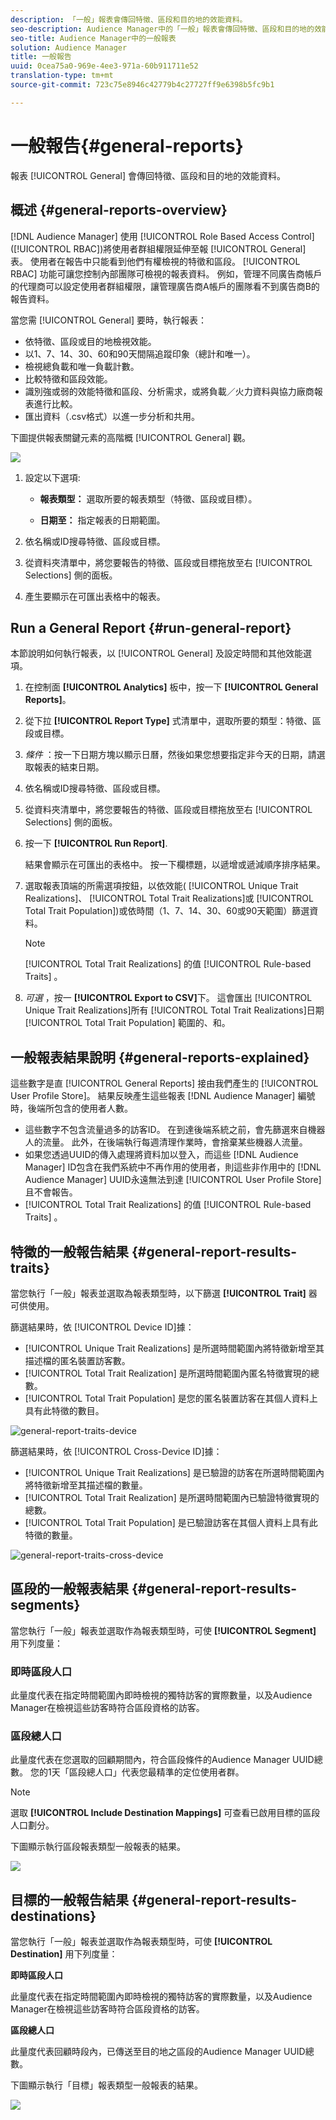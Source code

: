 ```yaml
---
description: 「一般」報表會傳回特徵、區段和目的地的效能資料。
seo-description: Audience Manager中的「一般」報表會傳回特徵、區段和目的地的效能資料。
seo-title: Audience Manager中的一般報表
solution: Audience Manager
title: 一般報告
uuid: 0cea75a0-969e-4ee3-971a-60b911711e52
translation-type: tm+mt
source-git-commit: 723c75e8946c42779b4c27727ff9e6398b5fc9b1

---
```



# 一般報告{#general-reports}

報表 [!UICONTROL General] 會傳回特徵、區段和目的地的效能資料。

## 概述 {#general-reports-overview}

<!-- 

c_general_reports.xml

 -->

[!DNL Audience Manager] 使用 [!UICONTROL Role Based Access Control] ([!UICONTROL RBAC])將使用者群組權限延伸至報 [!UICONTROL General] 表。 使用者在報告中只能看到他們有權檢視的特徵和區段。 [!UICONTROL RBAC] 功能可讓您控制內部團隊可檢視的報表資料。 例如，管理不同廣告商帳戶的代理商可以設定使用者群組權限，讓管理廣告商A帳戶的團隊看不到廣告商B的報告資料。

當您需 [!UICONTROL General] 要時，執行報表：

* 依特徵、區段或目的地檢視效能。
* 以1、7、14、30、60和90天間隔追蹤印象（總計和唯一）。
* 檢視總負載和唯一負載計數。
* 比較特徵和區段效能。
* 識別強或弱的效能特徵和區段、分析需求，或將負載／火力資料與協力廠商報表進行比較。
* 匯出資料（.csv格式）以進一步分析和共用。

下圖提供報表關鍵元素的高階概 [!UICONTROL General] 觀。

![](assets/general_reports.png)

1. 設定以下選項: 

   * **報表類型：** 選取所要的報表類型（特徵、區段或目標）。

   * **日期至：** 指定報表的日期範圍。

2. 依名稱或ID搜尋特徵、區段或目標。
3. 從資料夾清單中，將您要報告的特徵、區段或目標拖放至右 [!UICONTROL Selections] 側的面板。
4. 產生要顯示在可匯出表格中的報表。

## Run a General Report {#run-general-report}

本節說明如何執行報表，以 [!UICONTROL General] 及設定時間和其他效能選項。

<!-- 

t_run_general_report.xml

 -->

1. 在控制面 **[!UICONTROL Analytics]** 板中，按一下 **[!UICONTROL General Reports]**。
1. 從下拉 **[!UICONTROL Report Type]** 式清單中，選取所要的類型：特徵、區段或目標。
1. *條件* ：按一下日期方塊以顯示日曆，然後如果您想要指定非今天的日期，請選取報表的結束日期。
1. 依名稱或ID搜尋特徵、區段或目標。
1. 從資料夾清單中，將您要報告的特徵、區段或目標拖放至右 [!UICONTROL Selections] 側的面板。
1. 按一下 **[!UICONTROL Run Report]**.

   結果會顯示在可匯出的表格中。 按一下欄標題，以遞增或遞減順序排序結果。
1. 選取報表頂端的所需選項按鈕，以依效能( [!UICONTROL Unique Trait Realizations]、 [!UICONTROL Total Trait Realizations]或 [!UICONTROL Total Trait Population])或依時間（1、7、14、30、60或90天範圍）篩選資料。

   >[!NOTE]
   >
   >[!UICONTROL Total Trait Realizations] 的值 [!UICONTROL Rule-based Traits] 。

1. *可選* ，按一 **[!UICONTROL Export to CSV]**&#x200B;下。 這會匯出 [!UICONTROL Unique Trait Realizations]所有 [!UICONTROL Total Trait Realizations]日期 [!UICONTROL Total Trait Population] 範圍的、和。

## 一般報表結果說明 {#general-reports-explained}

這些數字是直 [!UICONTROL General Reports] 接由我們產生的 [!UICONTROL User Profile Store]。 結果反映產生這些報表 [!DNL Audience Manager] 編號時，後端所包含的使用者人數。

* 這些數字不包含流量過多的訪客ID。 在到達後端系統之前，會先篩選來自機器人的流量。 此外，在後端執行每週清理作業時，會捨棄某些機器人流量。
* 如果您透過UUID的傳入處理將資料加以登入，而這些 [!DNL Audience Manager] ID包含在我們系統中不再作用的使用者，則這些非作用中的 [!DNL Audience Manager] UUID永遠無法到達 [!UICONTROL User Profile Store] 且不會報告。
* [!UICONTROL Total Trait Realizations] 的值 [!UICONTROL Rule-based Traits] 。

## 特徵的一般報告結果 {#general-report-results-traits}

當您執行「一般」報表並選取為報表類型時，以下篩選 **[!UICONTROL Trait]** 器可供使用。

篩選結果時，依 [!UICONTROL Device ID]據：

* [!UICONTROL Unique Trait Realizations] 是所選時間範圍內將特徵新增至其描述檔的匿名裝置訪客數。
* [!UICONTROL Total Trait Realization] 是所選時間範圍內匿名特徵實現的總數。
* [!UICONTROL Total Trait Population] 是您的匿名裝置訪客在其個人資料上具有此特徵的數目。

![general-report-traits-device](assets/general-report-traits-deviceid.png)

篩選結果時，依 [!UICONTROL Cross-Device ID]據：

* [!UICONTROL Unique Trait Realizations] 是已驗證的訪客在所選時間範圍內將特徵新增至其描述檔的數量。
* [!UICONTROL Total Trait Realization] 是所選時間範圍內已驗證特徵實現的總數。
* [!UICONTROL Total Trait Population] 是已驗證訪客在其個人資料上具有此特徵的數量。

![general-report-traits-cross-device](assets/general-report-traits-cross-device.png)

<!-- 
### Unique Trait Realizations

This metric represents the unique number of [Audience Manager Unique User IDs (UUID)](../reference/ids-in-aam.md) that qualified for the trait in your selected time range. For example, if a user visited your homepage three times on 10/1, you would see one Unique Trait Realization.

### Total Trait Realizations

This metric represents the total amount of trait fires for the trait in your selected time range. For example, if a user visited your homepage, then navigated to your tech news and your sports news sections, they would appear in the General Report as three total trait realizations, and one unique trait realization.

### Total Trait Population

This metric represents the total amount of Audience Manager UUIDs that are currently qualified for the trait. Use this number to understand the total amount of users you could use for segmentation and targeting. Typically, users remain part of a trait for [120 days](../features/traits/create-onboarded-rule-based-traits.md#set-expiration-interval). For example, a user visiting your homepage three times today and never returning afterwards, would remain as a user in this population every day until 120 days from now. At the 120 day mark, they would be removed from the population. Read our [Trait and Segment Qualification Reference](../features/traits/trait-and-segment-qualification-reference.md) for more examples on the difference between Unique Trait Realizations and Total Trait Population.

The illustration below shows the results of running a general report for the Trait report type. -->
<!-- 
![](assets/general_reports_metrics.png) -->


## 區段的一般報表結果 {#general-report-results-segments}

當您執行「一般」報表並選取作為報表類型時，可使 **[!UICONTROL Segment]** 用下列度量：

### 即時區段人口

此量度代表在指定時間範圍內即時檢視的獨特訪客的實際數量，以及Audience Manager在檢視這些訪客時符合區段資格的訪客。

### 區段總人口

此量度代表在您選取的回顧期間內，符合區段條件的Audience Manager UUID總數。 您的1天「區段總人口」代表您最精準的定位使用者群。

>[!NOTE]
>
>選取 **[!UICONTROL Include Destination Mappings]** 可查看已啟用目標的區段人口劃分。

下圖顯示執行區段報表類型一般報表的結果。

![](assets/general_reports_segment_metrics.png)

## 目標的一般報告結果 {#general-report-results-destinations}

當您執行「一般」報表並選取作為報表類型時，可使 **[!UICONTROL Destination]** 用下列度量：

**即時區段人口**

此量度代表在指定時間範圍內即時檢視的獨特訪客的實際數量，以及Audience Manager在檢視這些訪客時符合區段資格的訪客。

**區段總人口**

此量度代表回顧時段內，已傳送至目的地之區段的Audience Manager UUID總數。

下圖顯示執行「目標」報表類型一般報表的結果。

![](assets/general_reports_destinations.png)
